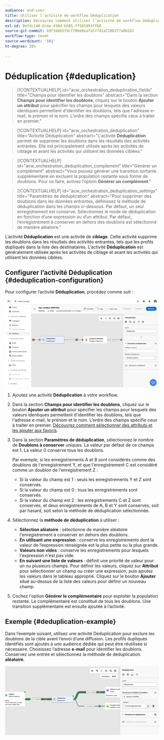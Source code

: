 ```yaml
---
audience: end-user
title: Utiliser l’activité de workflow Déduplication
description: Découvrez comment utiliser l’activité de workflow Déduplication.
exl-id: 8efdc140-6cae-430d-b585-ff581993ff60
source-git-commit: b9f3deb579cf786e0eafa57f42a728b3f7a002d1
workflow-type: tm+mt
source-wordcount: '581'
ht-degree: 38%

---
```


# Déduplication {#deduplication}

>[!CONTEXTUALHELP]
>id="acw_orchestration_deduplication_fields"
>title="Champs pour identifier les doublons"
>abstract="Dans la section **Champs pour identifier les doublons**, cliquez sur le bouton **Ajouter un attribut** pour spécifier les champs pour lesquels des valeurs identiques permettent d&#39;identifier les doublons, tels que l&#39;adresse e-mail, le prénom et le nom. L’ordre des champs spécifie ceux à traiter en premier."

>[!CONTEXTUALHELP]
>id="acw_orchestration_deduplication"
>title="Activité Déduplication"
>abstract="L&#39;activité **Déduplication** permet de supprimer les doublons dans les résultats des activités entrantes. Elle est principalement utilisée après les activités de ciblage et avant les activités qui utilisent les données ciblées."

>[!CONTEXTUALHELP]
>id="acw_orchestration_deduplication_complement"
>title="Générer un complément"
>abstract="Vous pouvez générer une transition sortante supplémentaire en excluant la population restante sous forme de doublons. Pour ce faire, activez l’option **Générer un complément**."

>[!CONTEXTUALHELP]
>id="acw_orchestration_deduplication_settings"
>title="Paramètres de déduplication"
>abstract="Pour supprimer des doublons dans les données entrantes, définissez la méthode de déduplication dans les champs ci-dessous. Par défaut, un seul enregistrement est conservé. Sélectionnez le mode de déduplication en fonction d’une expression ou d’un attribut. Par défaut, l’enregistrement à conserver en dehors des doublons est sélectionné de manière aléatoire."

L’activité **Déduplication** est une activité de **ciblage**. Cette activité supprime les doublons dans les résultats des activités entrantes, tels que les profils dupliqués dans la liste des destinataires. L’activité **Déduplication** est généralement utilisée après les activités de ciblage et avant les activités qui utilisent les données ciblées.

## Configurer l’activité Déduplication {#deduplication-configuration}

Pour configurer l’activité **Déduplication**, procédez comme suit :

![Processus de configuration de la déduplication des workflows](../assets/workflow-deduplication.png)

1. Ajoutez une activité **Déduplication** à votre workflow.

1. Dans la section **Champs pour identifier les doublons**, cliquez sur le bouton **Ajouter un attribut** pour spécifier les champs pour lesquels des valeurs identiques permettent d&#39;identifier les doublons, tels que l&#39;adresse e-mail, le prénom et le nom. L’ordre des champs spécifie ceux à traiter en premier. [Découvrez comment sélectionner des attributs et les ajouter aux favoris](../../get-started/attributes.md).

1. Dans la section **Paramètres de déduplication**, sélectionnez le nombre de **Doublons à conserver** uniques. La valeur par défaut de ce champs est 1. La valeur 0 conserve tous les doublons.

   Par exemple, si les enregistrements A et B sont considérés comme des doublons de l&#39;enregistrement Y, et que l&#39;enregistrement C est considéré comme un doublon de l&#39;enregistrement Z :

   * Si la valeur du champ est 1 : seuls les enregistrements Y et Z sont conservés.
   * Si la valeur du champ est 0 : tous les enregistrements sont conservés.
   * Si la valeur du champ est 2 : les enregistrements C et Z sont conservés, et deux enregistrements de A, B et Y sont conservés, soit par hasard, soit selon la méthode de déduplication sélectionnée.

1. Sélectionnez la **méthode de déduplication** à utiliser :

   * **Sélection aléatoire** : sélectionne de manière aléatoire l&#39;enregistrement à conserver en dehors des doublons.
   * **En utilisant une expression** : conserve les enregistrements dont la valeur de l’expression renseignée est la plus petite ou la plus grande.
   * **Valeurs non vides** : conserve les enregistrements pour lesquels l&#39;expression n&#39;est pas vide.
   * **En suivant une liste de valeurs** : définit une priorité de valeur pour un ou plusieurs champs. Pour définir les valeurs, cliquez sur **Attribut** pour sélectionner un champ ou créer une expression, puis ajoutez les valeurs dans le tableau approprié. Cliquez sur le bouton **Ajouter** situé au-dessus de la liste des valeurs pour définir un nouveau champ.

1. Cochez l&#39;option **Générer le complémentaire** pour exploiter la population restante. Le complémentaire est constitué de tous les doublons. Une transition supplémentaire est ensuite ajoutée à l’activité.

## Exemple {#deduplication-example}

Dans l’exemple suivant, utilisez une activité Déduplication pour exclure les doublons de la cible avant l’envoi d’une diffusion. Les profils dupliqués identifiés sont ajoutés à une audience dédiée qui peut être réutilisée si nécessaire. Choisissez l’adresse **e-mail** pour identifier les doublons. Conservez une entrée et sélectionnez la méthode de déduplication **aléatoire**.

![Exemple d&#39;activité de déduplication dans un workflow](../assets/workflow-deduplication-example.png)
